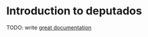 # Introduction to deputados

TODO: write [great documentation](http://jacobian.org/writing/what-to-write/)
